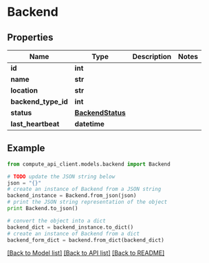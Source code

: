 # Backend


## Properties
Name | Type | Description | Notes
------------ | ------------- | ------------- | -------------
**id** | **int** |  | 
**name** | **str** |  | 
**location** | **str** |  | 
**backend_type_id** | **int** |  | 
**status** | [**BackendStatus**](BackendStatus.md) |  | 
**last_heartbeat** | **datetime** |  | 

## Example

```python
from compute_api_client.models.backend import Backend

# TODO update the JSON string below
json = "{}"
# create an instance of Backend from a JSON string
backend_instance = Backend.from_json(json)
# print the JSON string representation of the object
print Backend.to_json()

# convert the object into a dict
backend_dict = backend_instance.to_dict()
# create an instance of Backend from a dict
backend_form_dict = backend.from_dict(backend_dict)
```
[[Back to Model list]](../README.md#documentation-for-models) [[Back to API list]](../README.md#documentation-for-api-endpoints) [[Back to README]](../README.md)


